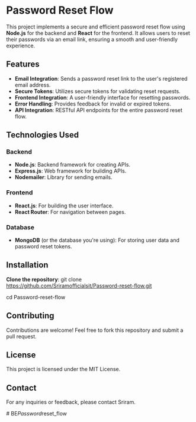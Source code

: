 # Password Reset Flow

This project implements a secure and efficient password reset flow using **Node.js** for the backend and **React** for the frontend. It allows users to reset their passwords via an email link, ensuring a smooth and user-friendly experience.

## Features

- **Email Integration**: Sends a password reset link to the user's registered email address.
- **Secure Tokens**: Utilizes secure tokens for validating reset requests.
- **Frontend Integration**: A user-friendly interface for resetting passwords.
- **Error Handling**: Provides feedback for invalid or expired tokens.
- **API Integration**: RESTful API endpoints for the entire password reset flow.

## Technologies Used

### Backend
- **Node.js**: Backend framework for creating APIs.
- **Express.js**: Web framework for building APIs.
- **Nodemailer**: Library for sending emails.

### Frontend
- **React.js**: For building the user interface.
- **React Router**: For navigation between pages.

### Database
- **MongoDB** (or the database you're using): For storing user data and password reset tokens.

## Installation

 **Clone the repository**:
   git clone https://github.com/Sriramofficialsit/Password-reset-flow.git

   cd Password-reset-flow
## Contributing
Contributions are welcome! Feel free to fork this repository and submit a pull request.

## License
This project is licensed under the MIT License.

## Contact
For any inquiries or feedback, please contact Sriram.
   

#   B E _ P a s s w o r d _ r e s e t _ f l o w 
 
 

